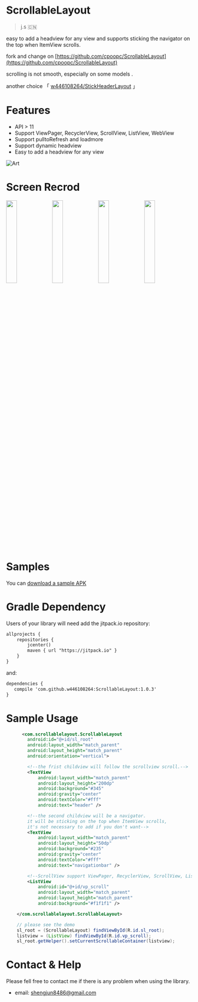 ScrollableLayout
======================

> j.s 🇨🇳


easy to add a headview for any view and supports sticking the navigator on the top when ItemView scrolls.

fork and change on [https://github.com/cpoopc/ScrollableLayout](https://github.com/cpoopc/ScrollableLayout) 

scrolling is not smooth, especially on some models .

another choice 「 [w446108264/StickHeaderLayout](https://github.com/w446108264/StickHeaderLayout) 」
 
# Features

* API > 11 
* Support ViewPager, RecyclerView, ScrollView, ListView, WebView
* Support pulltoRefresh and loadmore
* Support dynamic headview
* Easy to add a headview for any view
 
![Art](https://github.com/w446108264/ScrollableLayout/raw/master/output/show.gif)


# Screen Recrod
  
<img src="https://github.com/w446108264/ScrollableLayout/raw/master/output/p2.jpg" width="24%" /> 
<img src="https://github.com/w446108264/ScrollableLayout/raw/master/output/p4.jpg" width="24%" /> 
<img src="https://github.com/w446108264/ScrollableLayout/raw/master/output/p5.jpg" width="24%" />
<img src="https://github.com/w446108264/ScrollableLayout/raw/master/output/p6.jpg" width="24%" /> 
  
# Samples

You can [download a sample APK](https://github.com/w446108264/ScrollableLayout/raw/master/output/simple.apk) 

 
# Gradle Dependency

Users of your library will need add the jitpack.io repository:

```xml  
allprojects {
    repositories {
        jcenter()
        maven { url "https://jitpack.io" }
    }
}
```

and:

```xml
dependencies { 
   compile 'com.github.w446108264:ScrollableLayout:1.0.3'
}
```


# Sample Usage
 


```xml
      <com.scrollablelayout.ScrollableLayout
        android:id="@+id/sl_root"
        android:layout_width="match_parent"
        android:layout_height="match_parent"
        android:orientation="vertical">

        <!--the frist childview will follow the scrollview scroll.-->
        <TextView
            android:layout_width="match_parent"
            android:layout_height="200dp"
            android:background="#345"
            android:gravity="center"
            android:textColor="#fff"
            android:text="header" />

        <!--the second childview will be a navigator.
        it will be sticking on the top when ItemView scrolls, 
        it's not necessary to add if you don't want-->
        <TextView
            android:layout_width="match_parent"
            android:layout_height="50dp"
            android:background="#235"
            android:gravity="center"
            android:textColor="#fff"
            android:text="navigationbar" />

        <!--ScrollView support ViewPager, RecyclerView, ScrollView, ListView, WebView-->
        <ListView
            android:id="@+id/vp_scroll"
            android:layout_width="match_parent"
            android:layout_height="match_parent"
            android:background="#f1f1f1" />

    </com.scrollablelayout.ScrollableLayout>
```
 
```java
    // please see the demo
    sl_root = (ScrollableLayout) findViewById(R.id.sl_root);
    listview = (ListView) findViewById(R.id.vp_scroll); 
    sl_root.getHelper().setCurrentScrollableContainer(listview);

```
 
 
# Contact & Help

Please fell free to contact me if there is any problem when using the library.

* email: shengjun8486@gmail.com 

 

